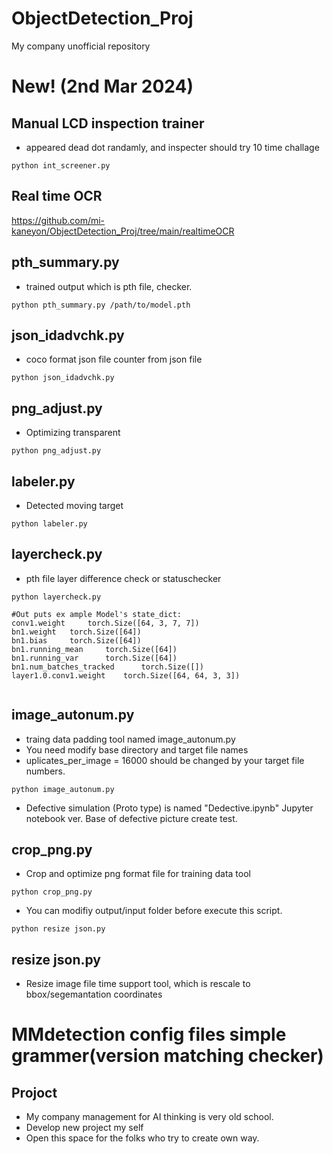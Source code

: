 # ObjectDetection_Proj
My company unofficial repository



# New! (2nd Mar 2024)

## Manual LCD inspection trainer
- appeared dead dot randamly, and inspecter should try 10 time challage

```
python int_screener.py
```


## Real time OCR 
https://github.com/mi-kaneyon/ObjectDetection_Proj/tree/main/realtimeOCR

## pth_summary.py
- trained output which is pth file, checker.

```
python pth_summary.py /path/to/model.pth
```

## json_idadvchk.py
- coco format json file counter from json file

```
python json_idadvchk.py
```


## png_adjust.py
- Optimizing transparent

```
python png_adjust.py

```
## labeler.py
- Detected moving target

```
python labeler.py
```
  

## layercheck.py
- pth file layer difference check or statuschecker

```
python layercheck.py 
```

``` 
#Out puts ex ample Model's state_dict:
conv1.weight 	 torch.Size([64, 3, 7, 7])
bn1.weight 	 torch.Size([64])
bn1.bias 	 torch.Size([64])
bn1.running_mean 	 torch.Size([64])
bn1.running_var 	 torch.Size([64])
bn1.num_batches_tracked 	 torch.Size([])
layer1.0.conv1.weight 	 torch.Size([64, 64, 3, 3])


``` 

## image_autonum.py
- traing data padding tool named image_autonum.py
- You need modify base directory and target file names
- uplicates_per_image = 16000 should be changed by your target file numbers.
```
python image_autonum.py

```  

- Defective simulation (Proto type) is named "Dedective.ipynb"
Jupyter notebook ver.
Base of defective picture create test.

## crop_png.py
- Crop and optimize png format file for training data tool


```
python crop_png.py

```
- You can modifiy output/input folder before execute this script.

```
python resize json.py

```

## resize json.py
- Resize image file time support tool, which is rescale to bbox/segemantation coordinates

# MMdetection config files simple grammer(version matching checker)

## Projoct 
- My company management for AI thinking is very old school.
- Develop new project my self
- Open this space for the folks who try to create own way.
